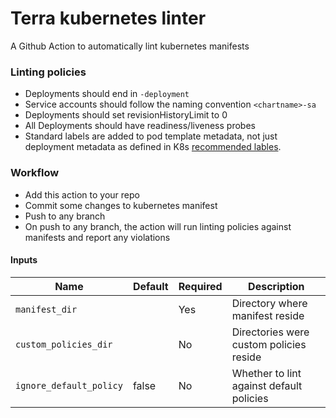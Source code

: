 # Terra kubernetes linter

A Github Action to automatically lint kubernetes manifests

### Linting policies
* Deployments should end in `-deployment`
* Service accounts should follow the naming convention `<chartname>-sa`
* Deployments should set revisionHistoryLimit to 0
* All Deployments should have readiness/liveness probes
* Standard labels are added to pod template metadata, not just deployment metadata as defined in K8s [recommended lables](https://kubernetes.io/docs/concepts/overview/working-with-objects/common-labels/).

### Workflow
* Add this action to your repo
* Commit some changes to kubernetes manifest
* Push to any branch
* On push to any branch, the action will run linting policies against manifests and report any violations

#### Inputs
| Name | Default | Required | Description|
| ---- | ------- | -------- | ---------- |
| `manifest_dir` |  | Yes | Directory where manifest reside|
| `custom_policies_dir` |  | No | Directories were custom policies reside |
| `ignore_default_policy` | false | No | Whether to lint against default policies|
